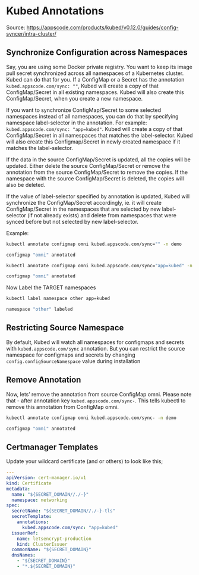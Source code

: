 # Kubed Annotations

Source: <https://appscode.com/products/kubed/v0.12.0/guides/config-syncer/intra-cluster/>

## Synchronize Configuration across Namespaces

Say, you are using some Docker private registry. You want to keep its image pull secret synchronized across all namespaces of a Kubernetes cluster. Kubed can do that for you. If a ConfigMap or a Secret has the annotation ```kubed.appscode.com/sync: ""```, Kubed will create a copy of that ConfigMap/Secret in all existing namespaces. Kubed will also create this ConfigMap/Secret, when you create a new namespace.

If you want to synchronize ConfigMap/Secret to some selected namespaces instead of all namespaces, you can do that by specifying namespace label-selector in the annotation. For example: ```kubed.appscode.com/sync: "app=kubed"```. Kubed will create a copy of that ConfigMap/Secret in all namespaces that matches the label-selector. Kubed will also create this Configmap/Secret in newly created namespace if it matches the label-selector.

If the data in the source ConfigMap/Secret is updated, all the copies will be updated. Either delete the source ConfigMap/Secret or remove the annotation from the source ConfigMap/Secret to remove the copies. If the namespace with the source ConfigMap/Secret is deleted, the copies will also be deleted.

If the value of label-selector specified by annotation is updated, Kubed will synchronize the ConfigMap/Secret accordingly, ie. it will create ConfigMap/Secret in the namespaces that are selected by new label-selector (if not already exists) and delete from namespaces that were synced before but not selected by new label-selector.

Example:

~~~bash
kubectl annotate configmap omni kubed.appscode.com/sync="" -n demo
~~~

~~~bash
configmap "omni" annotated
~~~

~~~bash
kubectl annotate configmap omni kubed.appscode.com/sync="app=kubed" -n demo --overwrite
~~~~

~~~~bash
configmap "omni" annotated
~~~~

Now Label the TARGET namespaces

~~~~bash
kubectl label namespace other app=kubed
~~~~

~~~~bash
namespace "other" labeled
~~~~

## Restricting Source Namespace

By default, Kubed will watch all namespaces for configmaps and secrets with ```kubed.appscode.com/sync``` annotation. But you can restrict the source namespace for configmaps and secrets by changing ```config.configSourceNamespace``` value during installation

## Remove Annotation

Now, lets’ remove the annotation from source ConfigMap omni. Please note that - after annotation key ```kubed.appscode.com/sync-```. This tells kubectl to remove this annotation from ConfigMap omni.

~~~bash
kubectl annotate configmap omni kubed.appscode.com/sync- -n demo
~~~

~~~bash
configmap "omni" annotated
~~~

## Certmanager Templates

Update your wildcard certificate (and or others) to look like this;

~~~yaml
---
apiVersion: cert-manager.io/v1
kind: Certificate
metadata:
  name: "${SECRET_DOMAIN//./-}"
  namespace: networking
spec:
  secretName: "${SECRET_DOMAIN//./-}-tls"
  secretTemplate:
    annotations:
      kubed.appscode.com/sync: "app=kubed"
  issuerRef:
    name: letsencrypt-production
    kind: ClusterIssuer
  commonName: "${SECRET_DOMAIN}"
  dnsNames:
    - "${SECRET_DOMAIN}"
    - "*.${SECRET_DOMAIN}"
~~~
